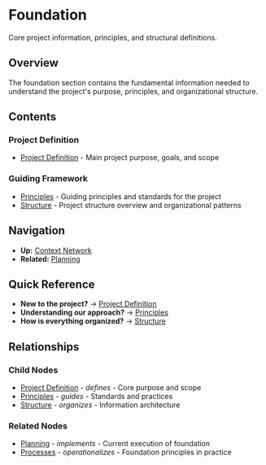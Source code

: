 # Foundation

Core project information, principles, and structural definitions.

## Overview

The foundation section contains the fundamental information needed to understand the project's purpose, principles, and organizational structure.

## Contents

### Project Definition
- [Project Definition](project-definition.md) - Main project purpose, goals, and scope

### Guiding Framework
- [Principles](principles.md) - Guiding principles and standards for the project
- [Structure](structure/index.md) - Project structure overview and organizational patterns

## Navigation

- **Up:** [Context Network](../index.md)
- **Related:** [Planning](../planning/index.md)

## Quick Reference

- **New to the project?** → [Project Definition](project-definition.md)
- **Understanding our approach?** → [Principles](principles.md)
- **How is everything organized?** → [Structure](structure/index.md)

## Relationships

### Child Nodes
- [Project Definition](project-definition.md) - *defines* - Core purpose and scope
- [Principles](principles.md) - *guides* - Standards and practices
- [Structure](structure/index.md) - *organizes* - Information architecture

### Related Nodes
- [Planning](../planning/index.md) - *implements* - Current execution of foundation
- [Processes](../processes/index.md) - *operationalizes* - Foundation principles in practice